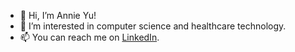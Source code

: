 - 👋 Hi, I’m Annie Yu!
- 👀 I’m interested in computer science and healthcare technology.
- 📫 You can reach me on [LinkedIn](https://www.linkedin.com/in/yu-annie/).

<!---
yu-annie/yu-annie is a ✨ special ✨ repository because its `README.md` (this file) appears on your GitHub profile.
You can click the Preview link to take a look at your changes.
--->
